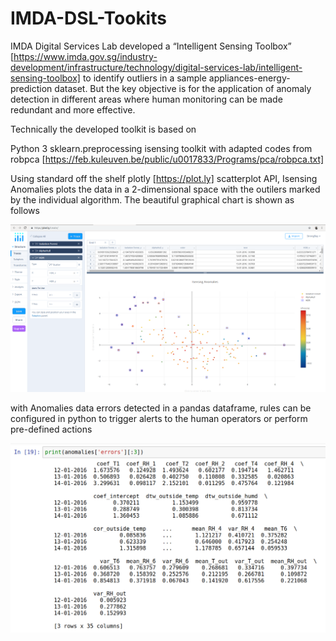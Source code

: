 # IMDA-DSL-Tookits
IMDA Digital Services Lab developed a “Intelligent Sensing Toolbox” [https://www.imda.gov.sg/industry-development/infrastructure/technology/digital-services-lab/intelligent-sensing-toolbox] to identify outliers in a sample appliances-energy-prediction dataset. But the key objective is for the application of anomaly detection in different areas where human monitoring can be made redundant and more effective.  

Technically the developed toolkit is based on

Python 3
sklearn.preprocessing
isensing toolkit with adapted codes from robpca [https://feb.kuleuven.be/public/u0017833/Programs/pca/robpca.txt]

Using standard off the shelf plotly [https://plot.ly] scatterplot API, Isensing Anomalies plots the data in a 2-dimensional space with the outilers marked by the individual algorithm.  The beautiful graphical chart is shown as follows

![image](https://github.com/StrongRay/IMDA-DSL-Tookits/blob/master/iSensing-PlotPy.png)

with  Anomalies data errors detected in a pandas dataframe, rules can be configured in python to trigger alerts to the human operators or perform pre-defined actions

![image](https://github.com/StrongRay/IMDA-DSL-Tookits/blob/master/iSensing-Anomalies-PD.png)

